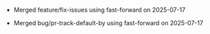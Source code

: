 
- Merged feature/fix-issues using fast-forward on 2025-07-17

- Merged bug/pr-track-default-by using fast-forward on 2025-07-17
